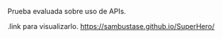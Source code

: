 Prueba evaluada sobre uso de APIs.  

.link para visualizarlo.
https://sambustase.github.io/SuperHero/
